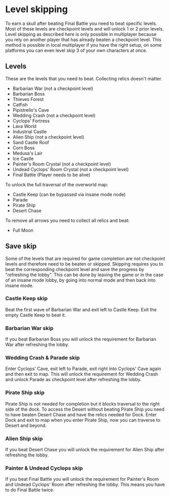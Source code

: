 # Level skipping

To earn a skull after beating Final Battle you need to beat specific levels. Most of these levels are checkpoint levels and will unlock 1 or 2 prior levels. Level skipping as described here is only possible in multiplayer because you rely on another player that has already beaten a checkpoint level. This method is possible in local multiplayer if you have the right setup, on some platforms you can even level skip 3 of your own characters at once.

## Levels

These are the levels that you need to beat. Collecting relics doesn't matter.

- Barbarian War (not a checkpoint level)
- Barbarian Boss
- Thieves Forest
- Catfish
- Pipistrello's Cave
- Wedding Crash (not a checkpoint level)
- Cyclops' Fortress
- Lava World
- Industrial Castle
- Alien Ship (not a checkpoint level)
- Sand Castle Roof
- Corn Boss
- Medusa's Lair
- Ice Castle
- Painter's Room Crystal (not a checkpoint level)
- Undead Cyclops' Room Crystal (not a checkpoint level)
- Final Battle (Player needs to be alive)

To unlock the full traversal of the overworld map:

- Castle Keep (can be bypassed via insane mode node)
- Parade
- Pirate Ship
- Desert Chase

To remove all arrows you need to collect all relics and beat:

- Full Moon

## Save skip

Some of the levels that are required for game completion are not checkpoint levels and therefore need to be beaten or skipped. Skipping requires you to beat the corresponding checkpoint level and save the progress by "refreshing the lobby". This can be done by leaving the game or in the case of an insane mode lobby, by going into normal mode and then back into insane mode.

### Castle Keep skip
Beat the first wave of Barbarian War and exit left to Castle Keep. Exit the empty Castle Keep to beat it.

### Barbarian War skip
If you beat Barbarian Boss you will unlock the requirement for Barbarian War after refreshing the lobby.

### Wedding Crash & Parade skip
Enter Cyclops' Cave, exit left to Parade, exit right into Cyclops' Cave again and then exit to map. This will unlock the requirement for Wedding Crash and unlock Parade as checkpoint level after refreshing the lobby.

### Pirate Ship skip

Pirate Ship is not needed for completion but it blocks traversal to the right side of the dock. To access the Desert without beating Pirate Ship you need to have beaten Desert Chase and have the relics needed for Dock.
Enter Dock and exit to map when you enter Pirate Ship, now you can traverse to Desert and beyond.

### Alien Ship skip
If you beat Desert Chase you will unlock the requirement for Alien Ship after refreshing the lobby.

### Painter & Undead Cyclops skip
If you beat Final Battle you will unlock the requirement for Painter's Room and Undead Cyclops' Room after refreshing the lobby.
This means you have to do Final Battle twice.
